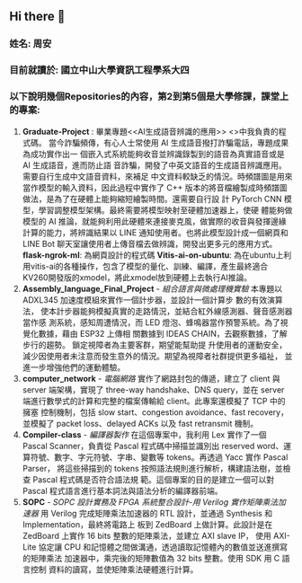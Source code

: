 ## Hi there 👋

<!--
**AnnTaiwan/AnnTaiwan** is a ✨ _special_ ✨ repository because its `README.md` (this file) appears on your GitHub profile.

Here are some ideas to get you started:

- 🔭 I’m currently working on ...
- 🌱 I’m currently learning ...
- 👯 I’m looking to collaborate on ...
- 🤔 I’m looking for help with ...
- 💬 Ask me about ...
- 📫 How to reach me: ...
- 😄 Pronouns: ...
- ⚡ Fun fact: ...
-->

### 姓名: 周安  
### 目前就讀於: 國立中山大學資訊工程學系大四  
### 以下說明幾個Repositories的內容，第2到第5個是大學修課，課堂上的專案:  
1. **Graduate-Project** : 畢業專題<<AI生成語音辨識的應用>> <<Developing an application about detecting AI generated voice>>中我負責的程式碼。
  當今詐騙頻傳，有心人士常使用 AI 生成語音撥打詐騙電話，專題成果為成功實作出一
  個嵌入式系統能夠收音並辨識錄製到的語音為真實語音或是 AI 生成語音，進而防止語
  音詐騙，開發了中英文語音的生成語音辨識應用。需要自行生成中文語音資料，來補足
  中文資料較缺乏的情況。時頻譜圖是用來當作模型的輸入資料，因此過程中實作了 C++
  版本的將音檔繪製成時頻譜圖做法，是為了在硬體上能夠縮短繪製時間。還需要自行設
  計 PyTorch CNN 模型，學習調整模型架構。最終需要將模型映射至硬體加速器上，使硬
  體能夠做模型的 AI 推論，就能夠利用此硬體來連接麥克風，做實際的收音與發揮邊緣
  計算的能力，將辨識結果以 LINE 通知使用者。也將此模型設計成一個網頁和 LINE Bot
  聊天室讓使用者上傳音檔去做辨識，開發出更多元的應用方式。
  **flask-ngrok-ml**: 為網頁設計的程式碼
  **Vitis-ai-on-ubuntu**: 為在ubuntu上利用vitis-ai的各種操作，包含了模型的量化、訓練、編譯，產生最終適合KV260開發版的xmodel，將此xmodel放到硬體上去執行AI推論。 
2. **Assembly_language_Final_Project** - *組合語言與微處理機實驗*
  本專題以 ADXL345 加速度模組來實作一個計步器，並設計一個計算步
  數的有效演算法， 使本計步器能夠模擬真實的走路情況，並結合紅外線感測器、聲音感測器當作感
  測系統，感知周遭情況，而 LED 燈泡、蜂鳴器當作預警系統。為了視覺化數據，藉由 ESP32 上傳相
  關數據到 IDEAS CHAIN，去觀察數據，了解步行的趨勢。 鎖定視障者為主要客群，期望能幫助提
  升使用者的運動安全，減少因使用者未注意而發生意外的情況。期望為視障者社群提供更多福祉，
  並進一步增強他們的運動體驗。
3. **computer_network** - *電腦網路*
  實作了網路封包的傳遞，建立了 client 與 server 端架構，實現了 three-way handshake、DNS 
  query，並在 server 端進行數學式的計算和完整的檔案傳輸給 client。此專案還模擬了 TCP 中的擁塞
  控制機制，包括 slow start、congestion avoidance、fast recovery，並模擬了 packet loss、delayed ACKs 
  以及 fast retransmit 機制。
4. **Compiler-class** - *編譯器製作*
  在這個專案中，我利用 Lex 實作了一個 Pascal Scanner，負責從 Pascal 程式碼中掃描並識別出
  reserved word、運算符號、數字、字元符號、字串、變數等 tokens。再透過 Yacc 實作 Pascal Parser，
  將這些掃描到的 tokens 按照語法規則進行解析，構建語法樹，並檢查 Pascal 程式碼是否符合語法規
  範。這個專案的目的是建立一個可以對 Pascal 程式語言進行基本詞法與語法分析的編譯器前端。
5. **SOPC** - *SOPC 設計實務及 FPGA 系統整合設計-用 Verilog 實作矩陣乘法加速器*
  用 Verilog 完成矩陣乘法加速器的 RTL 設計，並通過 Synthesis 和 Implementation，最終將電路上
  板到 ZedBoard 上做計算。此設計是在 ZedBoard 上實作 16 bits 整數的矩陣乘法，並建立 AXI slave IP，
  使用 AXI-Lite 協定讓 CPU 和記憶體之間做溝通，透過讀取記憶體內的數值並送進撰寫的矩陣乘法
  加速器中，乘完後的矩陣數值為 32 bits 整數。使用 SDK 用 C 語言控制
  資料的讀寫，並使矩陣乘法硬體進行計算。
